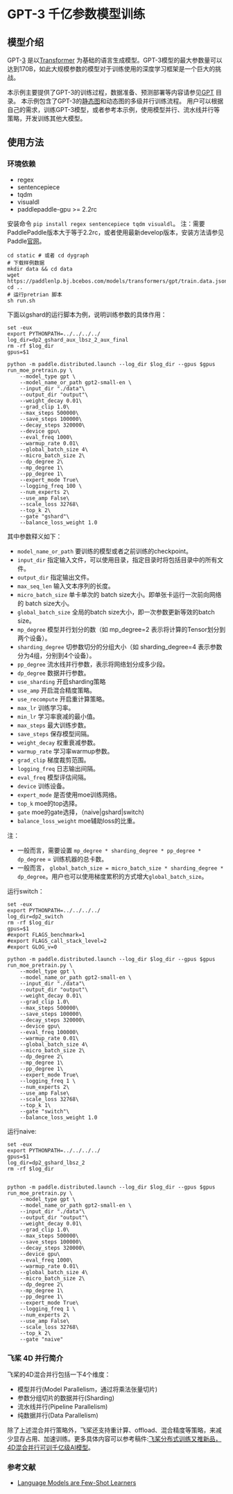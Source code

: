 # GPT-3 千亿参数模型训练

## 模型介绍
GPT-[3](https://arxiv.org/pdf/2005.14165.pdf) 是以[Transformer](https://arxiv.org/abs/1706.03762) 为基础的语言生成模型。GPT-3模型的最大参数量可以达到170B，如此大规模参数的模型对于训练使用的深度学习框架是一个巨大的挑战。

本示例主要提供了GPT-3的训练过程，数据准备、预测部署等内容请参见[GPT](../gpt) 目录。
本示例包含了GPT-3的[静态图](./static)和动态图的多级并行训练流程。
用户可以根据自己的需求，训练GPT-3模型，或者参考本示例，使用模型并行、流水线并行等策略，开发训练其他大模型。


## 使用方法

### 环境依赖

- regex
- sentencepiece
- tqdm
- visualdl
- paddlepaddle-gpu >= 2.2rc

安装命令 `pip install regex sentencepiece tqdm visualdl`。
注：需要PaddlePaddle版本大于等于2.2rc，或者使用最新develop版本，安装方法请参见Paddle[官网](https://www.paddlepaddle.org.cn)。


```shell
cd static # 或者 cd dygraph
# 下载样例数据
mkdir data && cd data
wget https://paddlenlp.bj.bcebos.com/models/transformers/gpt/train.data.json_ids.npz
cd ..
# 运行pretrian 脚本
sh run.sh
```
下面以gshard的运行脚本为例，说明训练参数的具体作用：
```shell
set -eux
export PYTHONPATH=../../../../
log_dir=dp2_gshard_aux_lbsz_2_aux_final
rm -rf $log_dir
gpus=$1

python -m paddle.distributed.launch --log_dir $log_dir --gpus $gpus run_moe_pretrain.py \
    --model_type gpt \
    --model_name_or_path gpt2-small-en \
    --input_dir "./data"\
    --output_dir "output"\
    --weight_decay 0.01\
    --grad_clip 1.0\
    --max_steps 500000\
    --save_steps 100000\
    --decay_steps 320000\
    --device gpu\
    --eval_freq 1000\
    --warmup_rate 0.01\
    --global_batch_size 4\
    --micro_batch_size 2\
    --dp_degree 2\
    --mp_degree 1\
    --pp_degree 1\
    --expert_mode True\
    --logging_freq 100 \
    --num_experts 2\
    --use_amp False\
    --scale_loss 32768\
    --top_k 2\
    --gate "gshard"\
    --balance_loss_weight 1.0
```
其中参数释义如下：
- `model_name_or_path` 要训练的模型或者之前训练的checkpoint。
- `input_dir` 指定输入文件，可以使用目录，指定目录时将包括目录中的所有文件。
- `output_dir` 指定输出文件。
- `max_seq_len` 输入文本序列的长度。
- `micro_batch_size` 单卡单次的 batch size大小。即单张卡运行一次前向网络的 batch size大小。
- `global_batch_size` 全局的batch size大小，即一次参数更新等效的batch size。
- `mp_degree` 模型并行划分的数（如 mp_degree=2 表示将计算的Tensor划分到两个设备）。
- `sharding_degree` 切参数切分的分组大小（如 sharding_degree=4 表示参数分为4组，分别到4个设备）。
- `pp_degree` 流水线并行参数，表示将网络划分成多少段。
- `dp_degree` 数据并行参数。
- `use_sharding` 开启sharding策略
- `use_amp` 开启混合精度策略。
- `use_recompute` 开启重计算策略。
- `max_lr` 训练学习率。
- `min_lr` 学习率衰减的最小值。
- `max_steps` 最大训练步数。
- `save_steps` 保存模型间隔。
- `weight_decay` 权重衰减参数。
- `warmup_rate` 学习率warmup参数。
- `grad_clip` 梯度裁剪范围。
- `logging_freq` 日志输出间隔。
- `eval_freq` 模型评估间隔。
- `device` 训练设备。
- `expert_mode` 是否使用moe训练网络。
- `top_k`  moe的top选择。
- `gate` moe的gate选择，（naive|gshard|switch)
- `balance_loss_weight` moe辅助loss的比重。

注：
- 一般而言，需要设置 `mp_degree * sharding_degree * pp_degree * dp_degree` = 训练机器的总卡数。
- 一般而言， `global_batch_size = micro_batch_size * sharding_degree * dp_degree`。用户也可以使用梯度累积的方式增大`global_batch_size`。


运行switch：
```shell
set -eux
export PYTHONPATH=../../../../
log_dir=dp2_switch
rm -rf $log_dir
gpus=$1
#export FLAGS_benchmark=1
#export FLAGS_call_stack_level=2
#export GLOG_v=0

python -m paddle.distributed.launch --log_dir $log_dir --gpus $gpus run_moe_pretrain.py \
    --model_type gpt \
    --model_name_or_path gpt2-small-en \
    --input_dir "./data"\
    --output_dir "output"\
    --weight_decay 0.01\
    --grad_clip 1.0\
    --max_steps 500000\
    --save_steps 100000\
    --decay_steps 320000\
    --device gpu\
    --eval_freq 100000\
    --warmup_rate 0.01\
    --global_batch_size 4\
    --micro_batch_size 2\
    --dp_degree 2\
    --mp_degree 1\
    --pp_degree 1\
    --expert_mode True\
    --logging_freq 1 \
    --num_experts 2\
    --use_amp False\
    --scale_loss 32768\
    --top_k 1\
    --gate "switch"\
    --balance_loss_weight 1.0
```

运行naive:
```shell
set -eux
export PYTHONPATH=../../../../
gpus=$1
log_dir=dp2_gshard_lbsz_2
rm -rf $log_dir


python -m paddle.distributed.launch --log_dir $log_dir --gpus $gpus run_moe_pretrain.py \
    --model_type gpt \
    --model_name_or_path gpt2-small-en \
    --input_dir "./data"\
    --output_dir "output"\
    --weight_decay 0.01\
    --grad_clip 1.0\
    --max_steps 500000\
    --save_steps 100000\
    --decay_steps 320000\
    --device gpu\
    --eval_freq 1000\
    --warmup_rate 0.01\
    --global_batch_size 4\
    --micro_batch_size 2\
    --dp_degree 2\
    --mp_degree 1\
    --pp_degree 1\
    --expert_mode True\
    --logging_freq 1 \
    --num_experts 2\
    --use_amp False\
    --scale_loss 32768\
    --top_k 2\
    --gate "naive"
```

### 飞桨 4D 并行简介

飞桨的4D混合并行包括一下4个维度：

- 模型并行(Model Parallelism，通过将乘法张量切片)
- 参数分组切片的数据并行(Sharding)
- 流水线并行(Pipeline Parallelism)
- 纯数据并行(Data Parallelism)

除了上述混合并行策略外，飞桨还支持重计算、offload、混合精度等策略，来减少显存占用、加速训练。更多具体内容可以参考稿件:[飞桨分布式训练又推新品，4D混合并行可训千亿级AI模型](https://baijiahao.baidu.com/s?id=1697085717806202673)。

### 参考文献
- [Language Models are Few-Shot Learners](https://arxiv.org/pdf/2005.14165.pdf)
